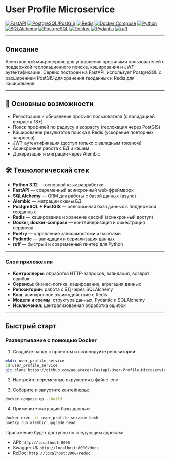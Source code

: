 # User Profile Microservice

[![FastAPI](https://img.shields.io/badge/FastAPI-0.115.12-green?logo=fastapi)](https://fastapi.tiangolo.com/)
[![PostgreSQL/PostGIS](https://img.shields.io/badge/PostGIS-16--3.5-blue?logo=postgresql)](https://postgis.net/)
[![Redis](https://img.shields.io/badge/Redis-5.2.1-red?logo=redis)](https://redis.io/)
[![Docker Compose](https://img.shields.io/badge/Docker--Compose-3.9-blue?logo=docker)](https://docs.docker.com/compose/)
[![Python](https://img.shields.io/badge/Python->=3.10-blue?logo=python)](https://www.python.org/)
[![SQLAlchemy](https://img.shields.io/badge/SQLAlchemy-2.0.40-red?logo=sqlalchemy)](https://www.sqlalchemy.org/)
[![PostgreSQL](https://img.shields.io/badge/PostgreSQL-16-blue?logo=postgresql)](https://www.postgresql.org/)
[![Docker](https://img.shields.io/badge/Docker-24.0.7-blue?logo=docker)](https://www.docker.com/)
[![Pydantic](https://img.shields.io/badge/Pydantic-2.8.1-green?logo=pydantic)](https://docs.pydantic.dev/)
[![ruff](https://img.shields.io/badge/ruff-0.12.2-yellow?logo=python)](https://docs.astral.sh/ruff/)

---

## Описание

Асинхронный микросервис для управления профилями
пользователей с поддержкой геолокационного поиска, кэширования и JWT-аутентификации.
Сервис построен на FastAPI, использует PostgreSQL с расширением PostGIS для хранения
геоданных и Redis для кэширования.

---

## 🚀 Основные возможности

- Регистрация и обновление профиля пользователя (с валидацией возраста 18+)
- Поиск профилей по радиусу и возрасту (геолокация через PostGIS)
- Кэширование результатов поиска в Redis (ускорение повторных запросов)
- JWT-аутентификация (доступ только с валидным токеном)
- Асинхронная работа с БД и кэшем
- Докеризация и миграции через Alembic

## 🛠️ Технологический стек

- **Python 3.12** — основной язык разработки
- **FastAPI** — современный асинхронный web-фреймворк
- **SQLAlchemy** — ORM для работы с базой данных (async)
- **Alembic** — миграции схемы БД
- **PostgreSQL + PostGIS** — реляционная база данных с поддержкой геоданных
- **Redis** — кэширование и хранение сессий (асинхронный доступ)
- **Docker, docker-compose** — контейнеризация и оркестрация сервисов
- **Poetry** — управление зависимостями и пакетами
- **Pydantic** — валидация и сериализация данных
- **ruff** — быстрый и современный линтер для Python

---

### Слои приложения

- **Контроллеры**: обработка HTTP-запросов, валидация, возврат ошибок
- **Сервисы**: бизнес-логика, кэширование, агрегация данных
- **Репозитории**: работа с БД через SQLAlchemy
- **Кэш**: асинхронное взаимодействие с Redis
- **Модели и схемы**: структура данных, Pydantic и SQLAlchemy
- **Исключения**: централизованная обработка ошибок

---

## Быстрый старт

### Развертывание с помощью Docker

1. Создайте папку с проектом и склонируйте репозиторий:

```bash
mkdir user_profile_service
cd user_profile_service
git clone https://github.com/aquaracer/Fastapi-User-Profile-Microservice.git
```

2. Настройте переменные окружения в файле .env

3. Соберите и запустите контейнеры:

```bash
docker-compose up --build
```

4. Примените миграции базы данных:

```bash
docker exec -it user_profile_service bash
poetry run alembic upgrade head
```

Приложение будет доступно по следующим адресам:

- API: `http://localhost:8000`
- Swagger UI: `http://localhost:8000/docs`
- ReDoc: `http://localhost:8000/redoc`

